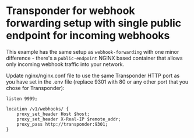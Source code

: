 
# Transponder for webhook forwarding setup with single public endpoint for incoming webhooks

This example has the same setup as `webhook-forwarding` with one minor difference - there's a `public-endpoint` NGINX based container that allows only incoming webhook traffic into your network.

Update nginx/nginx.conf file to use the same Transponder HTTP port as you have set in the .env file (replace 9301 with 80 or any other port that you chose for Transponder):

```
listen 9999;

location /v1/webhooks/ {
    proxy_set_header Host $host;
    proxy_set_header X-Real-IP $remote_addr;
    proxy_pass http://transponder:9301;
}
```

